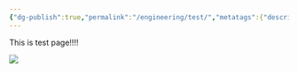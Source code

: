 ```yaml
---
{"dg-publish":true,"permalink":"/engineering/test/","metatags":{"description":"some description","og:title":"This is test page","og:image":"https://raw.githubusercontent.com/konnta0/blog2/refs/heads/main/konnta0.jpg","twitter:card":"summary","twitter:title":"This is test page","twitter:image":"https://raw.githubusercontent.com/konnta0/blog2/refs/heads/main/konnta0.jpg","twitter:site":"@konnta0"},"noteIcon":"","created":"2024-12-18T01:07:03.548+09:00"}
---
```


This is test page!!!!

![](/img/user/Engineering/Test.png)